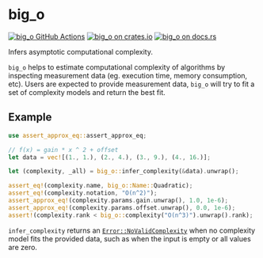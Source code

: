 # big_o

[gh-image]: https://github.com/maksym-arutyunyan/big_o/workflows/CI/badge.svg
[gh-checks]: https://github.com/maksym-arutyunyan/big_o/actions/workflows/pre-merge-checks.yaml
[cratesio-image]: https://img.shields.io/crates/v/big_o.svg
[cratesio]: https://crates.io/crates/big_o
[docsrs-image]: https://docs.rs/big_o/badge.svg
[docsrs]: https://docs.rs/big_o

[![big_o GitHub Actions][gh-image]][gh-checks]
[![big_o on crates.io][cratesio-image]][cratesio]
[![big_o on docs.rs][docsrs-image]][docsrs]

Infers asymptotic computational complexity.

`big_o` helps to estimate computational complexity of algorithms by inspecting measurement data (eg. execution time, memory consumption, etc). Users are expected to provide measurement data, `big_o` will try to fit a set of complexity models and return the best fit.

## Example

```rust
use assert_approx_eq::assert_approx_eq;

// f(x) = gain * x ^ 2 + offset
let data = vec![(1., 1.), (2., 4.), (3., 9.), (4., 16.)];

let (complexity, _all) = big_o::infer_complexity(&data).unwrap();

assert_eq!(complexity.name, big_o::Name::Quadratic);
assert_eq!(complexity.notation, "O(n^2)");
assert_approx_eq!(complexity.params.gain.unwrap(), 1.0, 1e-6);
assert_approx_eq!(complexity.params.offset.unwrap(), 0.0, 1e-6);
assert!(complexity.rank < big_o::complexity("O(n^3)").unwrap().rank);
```

`infer_complexity` returns an [`Error::NoValidComplexity`](src/error.rs) when no
complexity model fits the provided data, such as when the input is empty or all
values are zero.
